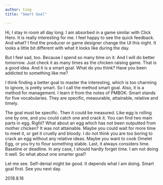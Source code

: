 ```yaml
---
author: ting
title: "Smart Goal"

---
```



Hi, I stay in room all day long. I am absorbed in a game similar with Click Hero. It is really interesting for me. I feel happy to see the quick feedback. And what? I find the producer or game designer change the UI this night. It looks a little bit different with what it looks like during the day.

But I feel sad, too. Because I spend so many time on it. And I will do better tomorrow. Just check it as many times as the chicken raising game. That is a good idea. And it is a smart goal. What do you think? Have you been addicted to something like me?

I think finding a better goal to master the interesting, which is too charming to ignore, is pretty smart. So I call the method smart goal. Also, it is a method for management. I learn it from the notes of PMBOK. Smart stands for five vocabularies. They are specific, measurable, attainable, relative and timely.

The goal must be specific. Then it could be measured. Like egg is rolling one by one, and you could catch one and crack it. You can find two main parts in egg. Right? What about an egg which has not been outputted from mother chicken? It was not attainable. Maybe you could wait for more time to meet it, or get it cruelly and bloody. I do not think you are too boring to crack an egg without any relative ideas. Maybe you want to cook Omelet Egg, or you try to flour something stable. Last, it always considers time. Baseline or deadline. In any case, I should hardly forget time. I am not doing it well. So what about one smarter goal?

Let me see. Self-denial might be good. It depends what I am doing. Smart goal first. See you next day.

2018.8.16